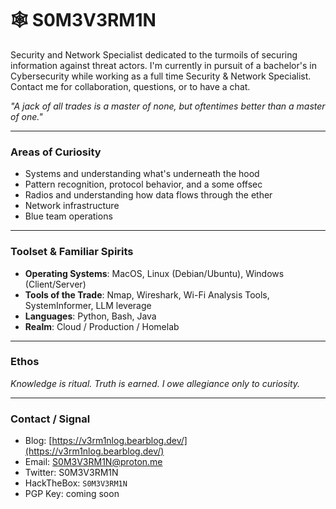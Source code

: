 # 🕸️ S0M3V3RM1N

Security and Network Specialist dedicated to the turmoils of securing information against threat actors. I'm currently in pursuit of a bachelor's in Cybersecurity while working as a full time Security & Network Specialist. Contact me for collaboration, questions, or to have a chat. 

*"A jack of all trades is a master of none, but oftentimes better than a master of one."*

---

### Areas of Curiosity
- Systems and understanding what's underneath the hood
- Pattern recognition, protocol behavior, and a some offsec
- Radios and understanding how data flows through the ether
- Network infrastructure
- Blue team operations

---

### Toolset & Familiar Spirits
- **Operating Systems**:  MacOS, Linux (Debian/Ubuntu), Windows (Client/Server)
- **Tools of the Trade**: Nmap, Wireshark, Wi-Fi Analysis Tools, SystemInformer, LLM leverage
- **Languages**: Python, Bash, Java
- **Realm**: Cloud / Production / Homelab

---

### Ethos
*Knowledge is ritual. Truth is earned. I owe allegiance only to curiosity.*

---

### Contact / Signal
- Blog: [https://v3rm1nlog.bearblog.dev/](https://v3rm1nlog.bearblog.dev/)
- Email: S0M3V3RM1N@proton.me
- Twitter: S0M3V3RM1N
- HackTheBox: `S0M3V3RM1N`
- PGP Key: coming soon

